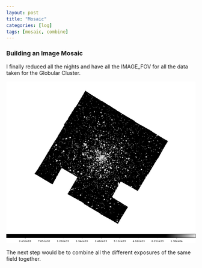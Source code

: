 ```yaml
---
layout: post
title: "Mosaic"
categories: [log]
tags: [mosaic, combine]
---
```



### Building an Image Mosaic

I finally reduced all the nights and have all the IMAGE_FOV for all the data taken for the Globular Cluster. 

![](https://raw.githubusercontent.com/manuelmarcano22/muse2016/master/Documents/images/AllImage.jpeg)

The next step would be to combine all the different exposures of the same field together. 


